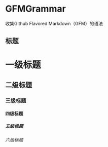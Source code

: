 # GFMGrammar
收集Github Flavored Markdown（GFM）的语法

## 标题

# 一级标题
## 二级标题
### 三级标题
#### 四级标题
##### 五级标题
###### 六级标题
